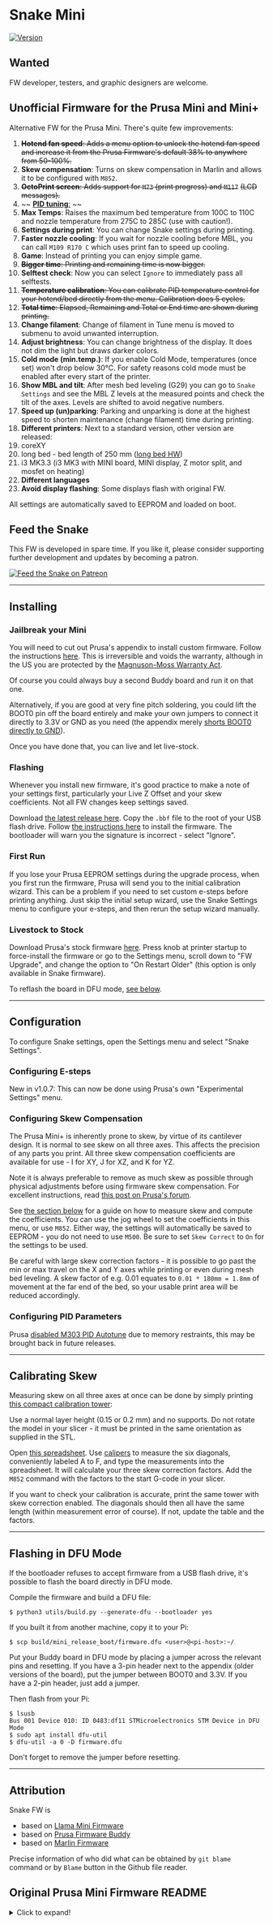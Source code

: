 # Snake Mini

[![Version](https://img.shields.io/github/v/release/Snake-FW/P32-FW?style=plastic)]()

## Wanted
FW developer, testers, and graphic designers are welcome.

## Unofficial Firmware for the Prusa Mini and Mini+

Alternative FW for the Prusa Mini. There's quite few improvements:

1. ~~**Hotend fan speed**: Adds a menu option to unlock the hotend fan speed~~
  ~~and increase it from the Prusa Firmware's default 38% to anywhere from 50-100%.~~
2. **Skew compensation**: Turns on skew compensation in Marlin and allows it to be configured with `M852`.
3. ~~**OctoPrint screen**: Adds support for `M73` (print progress) and `M117`~~
  ~~(LCD messages).~~
4. ~~ [**PID tuning**:](https://github.com/Snake-Edition/P32-FW#configuring-pid-parameters) ~~
5. **Max Temps**: Raises the maximum bed temperature from 100C to 110C
  and nozzle temperature from 275C to 285C (use with caution!).
6. **Settings during print**: You can change Snake settings during printing.
7. **Faster nozzle cooling**: If you wait for nozzle cooling before MBL, you can call `M109 R170 C`
  which uses print fan to speed up cooling.
8. **Game**: Instead of printing you can enjoy simple game.
9. ~~**Bigger time**: Printing and remaining time is now bigger.~~
10. **Selftest check**: Now you can select `Ignore` to immediately pass all selftests.
11. ~~**Temperature calibration**: You can calibrate PID temperature control for your hotend/bed directly from the menu. Calibration does 5 cycles.~~
12. ~~**Total time**: Elapsed, Remaining and Total or End time are shown during printing.~~
13. **Change filament**: Change of filament in Tune menu is moved to submenu to avoid unwanted interruption.
14. **Adjust brightness**: You can change brightness of the display. It does not dim the light but draws darker colors.
15. **Cold mode (min.temp.)**: If you enable Cold Mode, temperatures (once set) won't drop below 30°C. For safety reasons cold mode must be enabled after every start of the printer.
16. **Show MBL and tilt**: After mesh bed leveling (G29) you can go to `Snake Settings` and see the MBL Z levels at the measured points and check the tilt of the axes. Levels are shifted to avoid negative numbers.
17. **Speed up (un)parking**: Parking and unparking is done at the highest speed to shorten maintenance (change filament) time during printing.
18. **Different printers**: Next to a standard version, other version are released:
  1. coreXY
  1. long bed - bed length of 250 mm ([long bed HW](https://www.aliexpress.com/item/1005001632020501.html))
  1. i3 MK3.3 (i3 MK3 with MINI board, MINI display, Z motor split, and mosfet on heating)
19. **Different languages**
20. **Avoid display flashing**: Some displays flash with original FW.

All settings are automatically saved to EEPROM and loaded on boot.

## Feed the Snake

This FW is developed in spare time. If you like it, please
consider supporting further development and updates by becoming a patron.

[![Feed the Snake on Patreon](https://img.shields.io/endpoint.svg?url=https%3A%2F%2Fshieldsio-patreon.vercel.app%2Fapi%3Fusername%3Despr14%26type%3Dpatrons&style=plastic)](https://patreon.com/espr14)

---

## Installing

### Jailbreak your Mini

You will need to cut out Prusa's appendix to install custom firmware.
Follow the instructions [here](https://help.prusa3d.com/en/article/flashing-custom-firmware-mini_14/).
This is irreversible and voids the warranty, although in the US
you are protected by the [Magnuson-Moss Warranty Act](https://www.ftc.gov/news-events/press-releases/2018/04/ftc-staff-warns-companies-it-illegal-condition-warranty-coverage).

Of course you could always buy a second Buddy board and run it on that one.

Alternatively, if you are good at very fine pitch soldering, you could
lift the BOOT0 pin off the board entirely and make your own jumpers
to connect it directly to 3.3V or GND as you need (the appendix merely
[shorts BOOT0 directly to GND](https://hackaday.com/2019/12/16/prusa-dares-you-to-break-their-latest-printer/)).

Once you have done that, you can live and let live-stock.


### Flashing

Whenever you install new firmware, it's good practice to make a note of your
settings first, particularly your Live Z Offset and your skew coefficients. Not all
FW changes keep settings saved.

Download [the latest release here](https://github.com/Snake-FW/P32-FW/releases).
Copy the `.bbf` file to the root of your USB flash drive.
Follow [the instructions here](https://help.prusa3d.com/en/guide/how-to-update-firmware-mini-mini_128421/)
to install the firmware. The bootloader will warn you the signature is
incorrect - select "Ignore".

### First Run

If you lose your Prusa EEPROM settings during the upgrade process,
when you first run the firmware, Prusa will send you to the initial
calibration wizard. This can be a problem if you need to set custom e-steps
before printing anything. Just skip the initial setup wizard,
use the Snake Settings menu to configure your e-steps, and
then rerun the setup wizard manually.

### Livestock to Stock

Download Prusa's stock firmware [here](https://www.prusa3d.com/drivers/).
Press knob at printer startup to force-install the firmware or go
to the Settings menu, scroll down to "FW Upgrade",
and change the option to "On Restart Older" (this option is only available
in Snake firmware).

To reflash the board in DFU mode, [see below](#flashing-in-dfu-mode).

---

## Configuration

To configure Snake settings, open the Settings menu and select "Snake Settings".

### Configuring E-steps

New in v1.0.7: This can now be done using Prusa's own "Experimental Settings" menu.

### Configuring Skew Compensation

The Prusa Mini+ is inherently prone to skew, by virtue of its cantilever
design. It is normal to see skew on all three axes. This affects the precision
of any parts you print. All three skew compensation coefficients are available
for use - I for XY, J for XZ, and K for YZ.

Note it is always preferable to remove as much skew as possible through physical
adjustments before using firmware skew compensation. For excellent
instructions, read [this post on Prusa's forum](https://forum.prusaprinters.org/forum/hardware-firmware-and-software-help/oh-no-were-skewed-prusa-mini-edition/).

See [the section below](#calibrating-skew) for a guide on how to measure skew
and compute the coefficients. You can use the jog wheel to set
the coefficients in this menu, or use `M852`. Either way, the settings
will automatically be saved to EEPROM - you do not need to use `M500`.
Be sure to set `Skew Correct` to `On` for the settings to be used.

Be careful with large skew correction factors - it is possible to go past
the min or max travel on the X and Y axes while printing or even during
mesh bed leveling. A skew factor of e.g. 0.01 equates to
`0.01 * 180mm = 1.8mm` of movement at the far end of the bed,
so your usable print area will be reduced accordingly.

### Configuring PID Parameters

Prusa [disabled M303 PID Autotune](https://github.com/prusa3d/Prusa-Firmware-Buddy/issues/3351#issuecomment-1866926815) due to memory restraints, this may be brought back in future releases.

---

## Calibrating Skew

Measuring skew on all three axes at once can be done by simply printing
[this compact calibration tower](doc/skew/skew.stl):

Use a normal layer height (0.15 or 0.2 mm) and no supports. Do not rotate the model in your slicer -
it must be printed in the same orientation as supplied in the STL.

Open [this spreadsheet](doc/skew/Skew_Calibration_Calculator.ods).
Use [calipers](https://amzn.to/3vVRgOl) to measure the six diagonals,
conveniently labeled A to F, and type the measurements
into the spreadsheet. It will calculate your three skew correction factors.
Add the `M852` command with the factors to the start G-code in your slicer.

If you want to check your calibration is accurate,
print the same tower with skew correction enabled. The diagonals should
then all have the same length (within measurement error of course). If not,
update the table and the factors.

---

## Flashing in DFU Mode

If the bootloader refuses to accept firmware from a USB flash drive,
it's possible to flash the board directly in DFU mode.

Compile the firmware and build a DFU file:

```
$ python3 utils/build.py --generate-dfu --bootloader yes
```

If you built it from another machine, copy it to your Pi:

```
$ scp build/mini_release_boot/firmware.dfu <user>@<pi-host>:~/
```

Put your Buddy board in DFU mode by placing a jumper across the relevant pins
and resetting. If you have a 3-pin header next to the appendix (older versions
of the board), put the jumper between BOOT0 and 3.3V. If you have a 2-pin header,
just add a jumper.

Then flash from your Pi:

```
$ lsusb
Bus 001 Device 010: ID 0483:df11 STMicroelectronics STM Device in DFU Mode
$ sudo apt install dfu-util
$ dfu-util -a 0 -D firmware.dfu
```

Don't forget to remove the jumper before resetting.

---

## Attribution
Snake FW is
- based on [Llama Mini Firmware](https://github.com/matthewlloyd/Llama-Mini-Firmware)
- based on [Prusa Firmware Buddy](https://github.com/prusa3d/Prusa-Firmware-Buddy)
- based on [Marlin Firmware](https://github.com/MarlinFirmware/Marlin)

Precise information of who did what can be obtained by `git blame` command or by `Blame` button in the Github file reader.

## Original Prusa Mini Firmware README
<details>
<summary>Click to expand!</summary>

# Buddy
[![Build Status](<https://holly.prusa3d.com/buildStatus/icon?job=Prusa-Firmware-Buddy-Private%2FMultibranch%2Fprivate&subject=private>)](https://holly.prusa3d.com/job/Prusa-Firmware-Buddy-Private/job/Multibranch/job/private/)
[![Build Status](<https://holly.prusa3d.com/buildStatus/icon?job=Prusa-Firmware-Buddy-Private%2FMultibranch%2Fmaster&subject=master>)](https://holly.prusa3d.com/job/Prusa-Firmware-Buddy-Private/job/Multibranch/job/master/)
[![Build Status](<https://holly.prusa3d.com/buildStatus/icon?job=Prusa-Firmware-Buddy-Private%2FAuto-Pull-Master&subject=auto-update-master>)](https://holly.prusa3d.com/job/Prusa-Firmware-Buddy-Private/job/Auto-Pull-Master/)
[![Build Status](<https://holly.prusa3d.com/buildStatus/icon?job=Prusa-Firmware-Buddy-Private%2FMerge-Master-To-Private&subject=merge-master-to-private-daily>)](https://holly.prusa3d.com/job/Prusa-Firmware-Buddy-Private/job/Merge-Master-To-Private/)

This repository includes source code and firmware releases for the Original Prusa 3D printers based on the 32-bit ARM microcontrollers.

The currently supported models are:
- Original Prusa MINI/MINI+
- Original Prusa MK3.9
- Original Prusa MK4
- Original Prusa XL

## Getting Started

### Requirements

- Python 3.8 or newer

### Cloning this repository

Run `git clone https://github.com/prusa3d/Prusa-Firmware-Buddy.git`.

### Building (on all platforms, without an IDE)

Run `python utils/build.py`. The binaries are then going to be stored under `./build/products`.

- Without any arguments, it will build a release version of the firmware for all supported printers and bootloader settings.
- To generate `.bbf` versions of the firmware, use: `./utils/build.py --generate-bbf`.
- Use `--build-type` to select build configurations to be built (`debug`, `release`).
- Use `--preset` to select for which printers the firmware should be built.
- By default, it will build the firmware in "prerelease mode" set to `beta`. You can change the prerelease using `--prerelease alpha`, or use `--final` to build a final version of the firmware.
- Use `--host-tools` to include host tools in the build (`bin2cc`, `png2font`, ...)
- Find more options using the `--help` flag!

#### Examples:

Build the firmware for MINI and XL in `debug` mode:

```bash
python utils/build.py --preset mini,xl --build-type debug
```

Build the firmware for MINI using a custom version of gcc-arm-none-eabi (available in `$PATH`) and use `Make` instead of `Ninja` (not recommended):

```bash
python utils/build.py --preset mini --toolchain cmake/AnyGccArmNoneEabi.cmake --generator 'Unix Makefiles'
```

#### Windows 10 troubleshooting

If you have python installed and in your PATH but still getting cmake error `Python3 not found.` Try running python and python3 from cmd. If one of it opens Microsoft Store instead of either opening python interpreter or complaining `'python3' is not recognized as an internal or external command,
operable program or batch file.` Open `manage app execution aliases` and disable `App Installer` association with `python.exe` and `python3.exe`.

### Development

The build process of this project is driven by CMake and `build.py` is just a high-level wrapper around it. As most modern IDEs support some kind of CMake integration, it should be possible to use almost any editor for development. Below are some documents describing how to setup some popular text editors.

- [Visual Studio Code](doc/editor/vscode.md)
- [Vim](doc/editor/vim.md)
- [Eclipse, STM32CubeIDE](doc/editor/stm32cubeide.md)
- [Other LSP-based IDEs (Atom, Sublime Text, ...)](doc/editor/lsp-based-ides.md)

#### Contributing

If you want to contribute to the codebase, please read the [Contribution Guidelines](doc/contributing.md).

#### XL and Puppies

With the XL, the situation gets a bit more complex. The firmware of XLBuddy contains firmwares for the puppies (Dwarf and Modularbed) to flash them when necessary. We support several ways of dealing with those firmwares when developing:

1. Build Dwarf/Modularbed firmware automatically and flash it on startup by XLBuddy (the default)
    - The Dwarf & ModularBed firmware will be built from this repo.
    - The puppies are going to be flashed on startup by the XLBuddy. The puppies have to be running the [Puppy Bootloader](http://github.com/prusa3d/Prusa-Bootloader-Puppy).

2. Build Dwarf/Modularbed from a given source directory and flash it on startup by XLBuddy.
    - Specify `DWARF_SOURCE_DIR`/`MODULARBED_SOURCE_DIR` CMake cache variable with the local repo you want to use.
    - Example below would build modularbed's firmware from /Projects/Prusa-Firmware-Buddy-ModularBed and include it in the xlBuddy firmware.
    ```
    cmake .. --preset xl_release_boot -DMODULARBED_SOURCE_DIR=/Projects/Prusa-Firmware-Buddy-ModularBed
    ```
    - You can also specify the build directory you want to use:
    ```
    cmake .. --preset xl_release_boot \
        -DMODULARBED_SOURCE_DIR=/Projects/Prusa-Firmware-Buddy-ModularBed  \
        -DMODULARBED_BINARY_DIR=/Projects/Prusa-Firmware-Buddy-ModularBed/build
    ```
3. Use pre-built Dwarf/Modularbed firmware and flash it on startup by xlBuddy
    - Specify the location of the .bin file with `DWARF_BINARY_PATH`/`MODULARBED_BINARY_PATH`.
    - For example
    ```
    cmake .. --preset xl_release_boot -DDWARF_BINARY_PATH=/Downloads/dwarf-4.4.0-boot.bin
    ```

4. Do not include any puppy firmware, and do not flash the puppies by XLBuddy.
    ```
    -DENABLE_PUPPY_BOOTLOAD=NO
    ```
    - With the `ENABLE_PUPPY_BOOTLOAD` set to false, the project will disable Puppy flashing & interaction with Puppy bootloaders.
    - It is up to you to flash the correct firmware to the puppies (noboot variant).

5. Keep bootloaders but do not write firmware on boot.
    ```
    -DPUPPY_SKIP_FLASH_FW=YES
    ```
    - With the `PUPPY_SKIP_FLASH_FW` set to true, the project will disable Puppy flashing on boot.
    - You can keep other puppies that are not debugged in the same state as before.
    - Use puppy build config with bootloaders (e.g. `xl-dwarf_debug_boot`) on one or more puppies.
    - Recommend breakpoint at the end of `puppy_task_body()` to prevent buddy from resetting the puppy immediately when puppy stops on breakpoint.

See /ProjectOptions.cmake for more information about those cache variables.

#### Running tests

```bash
mkdir build-tests
cd build-tests
cmake ..
make tests
ctest .
```

The simplest way to to debug (step through) a test is to specify CMAKE_BUILD_TYPE when configuring `cmake -DCMAKE_BUILD_TYPE=Debug ..` , build it with `make tests` as previously stated and then run the test with `gdb <path to test binary>` e.g. `gdb tests/unit/configuration_store/eeprom_unit_tests`.

## Flashing Custom Firmware

To install custom firmware, you have to break the appendix on the board. Learn how to in the following article https://help.prusa3d.com/article/zoiw36imrs-flashing-custom-firmware.

## Feedback

- [Feature Requests from Community](https://github.com/prusa3d/Prusa-Firmware-Buddy/labels/feature%20request)

## Credits

- [Marlin](https://marlinfw.org/) - 3D printing core driver
- [Klipper](https://www.klipper3d.org/) - input shaper code based on Klipper

## License

The firmware source code is licensed under the GNU General Public License v3.0 and the graphics and design are licensed under Attribution-NonCommercial-ShareAlike 4.0 International (CC BY-NC-SA 4.0). Fonts are licensed under different license (see [LICENSE](LICENSE.md)).
</details>
